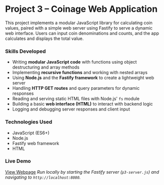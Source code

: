 # Project 3 – Coinage Web Application

This project implements a modular JavaScript library for calculating coin values, paired with a simple web server using Fastify to serve a dynamic web interface. Users can input coin denominations and counts, and the app calculates and displays the total value.

### Skills Developed
- Writing **modular JavaScript code** with functions using object destructuring and array methods  
- Implementing **recursive functions** and working with nested arrays  
- Using **Node.js** and the **Fastify framework** to create a lightweight web server  
- Handling **HTTP GET routes** and query parameters for dynamic responses  
- Reading and serving static HTML files with Node.js' `fs` module  
- Building a basic **web interface (HTML)** to interact with backend logic  
- Logging and debugging server responses and client input  

### Technologies Used
- JavaScript (ES6+)
- Node.js
- Fastify web framework
- HTML

### Live Demo
[View Webpage](https://uo-cit-drewlesh.github.io/CIT-281-WebApplicationDevelopment-I/Project3/)
*Run locally by starting the Fastify server (`p3-server.js`) and navigating to `http://localhost:8080`.*
